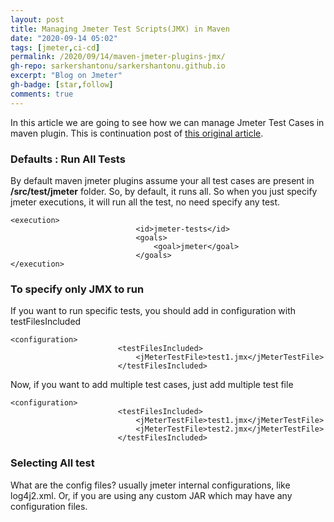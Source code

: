 ```yaml
---
layout: post
title: Managing Jmeter Test Scripts(JMX) in Maven
date: "2020-09-14 05:02"
tags: [jmeter,ci-cd]
permalink: /2020/09/14/maven-jmeter-plugins-jmx/
gh-repo: sarkershantonu/sarkershantonu.github.io
excerpt: "Blog on Jmeter"
gh-badge: [star,follow]
comments: true
---
```

In this article we are going to see how we can manage Jmeter Test Cases in maven plugin. This is continuation post of [this original article](https://sarkershantonu.github.io/2020/08/28/maven-jmeter/).

### Defaults : Run All Tests 
By default maven jmeter plugins assume your all test cases are present in **/src/test/jmeter** folder. So, by default, it runs all. So when you just specify jmeter executions, it will run all the test, no need specify any test. 
``` 
<execution>
                            <id>jmeter-tests</id>
                            <goals>
                                <goal>jmeter</goal>
                            </goals>
</execution>
```
### To specify only JMX to run 
If you want to run specific tests, you should add in configuration with testFilesIncluded 
``` 
<configuration>
                        <testFilesIncluded>
                            <jMeterTestFile>test1.jmx</jMeterTestFile>
                        </testFilesIncluded>
```

Now, if you want to add multiple test cases, just add multiple test file 

``` 
<configuration>
                        <testFilesIncluded>
                            <jMeterTestFile>test1.jmx</jMeterTestFile>
                            <jMeterTestFile>test2.jmx</jMeterTestFile>
                        </testFilesIncluded>
```


### Selecting All test
What are the config files? usually jmeter internal configurations, like log4j2.xml. Or, if you are using any custom JAR which may have any configuration files.